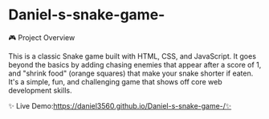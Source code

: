 # Daniel-s-snake-game-
🎮 Project Overview

This is a classic Snake game built with HTML, CSS, and JavaScript. It goes beyond the basics by adding chasing enemies that appear after a score of 1, and "shrink food" (orange squares) that make your snake shorter if eaten. It's a simple, fun, and challenging game that shows off core web development skills.

✨ Live Demo:https://daniel3560.github.io/Daniel-s-snake-game-/✨
